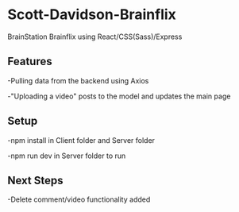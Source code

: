 # Scott-Davidson-Brainflix
BrainStation Brainflix using React/CSS(Sass)/Express

## Features
-Pulling data from the backend using Axios

-"Uploading a video" posts to the model and updates the main page

## Setup
-npm install in Client folder and Server folder

-npm run dev in Server folder to run

## Next Steps
-Delete comment/video functionality added
